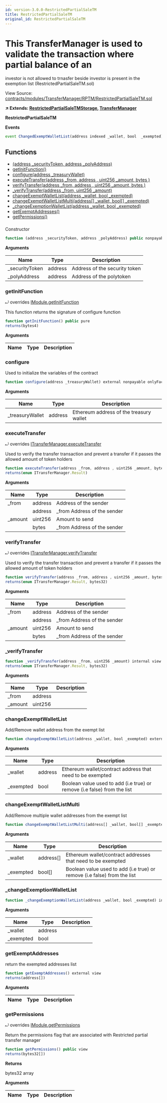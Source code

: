 ```yaml
---
id: version-3.0.0-RestrictedPartialSaleTM
title: RestrictedPartialSaleTM
original_id: RestrictedPartialSaleTM
---
```


# This TransferManager is used to validate the transaction where partial balance of an 
investor is not allowed to trnasfer beside investor is present in the exemption list (RestrictedPartialSaleTM.sol)

View Source: [contracts/modules/TransferManager/RPTM/RestrictedPartialSaleTM.sol](../../contracts/modules/TransferManager/RPTM/RestrictedPartialSaleTM.sol)

**↗ Extends: [RestrictedPartialSaleTMStorage](RestrictedPartialSaleTMStorage.md), [TransferManager](TransferManager.md)**

**RestrictedPartialSaleTM**

**Events**

```js
event ChangedExemptWalletList(address indexed _wallet, bool  _exempted);
```

## Functions

- [(address _securityToken, address _polyAddress)](#)
- [getInitFunction()](#getinitfunction)
- [configure(address _treasuryWallet)](#configure)
- [executeTransfer(address _from, address , uint256 _amount, bytes )](#executetransfer)
- [verifyTransfer(address _from, address , uint256 _amount, bytes )](#verifytransfer)
- [_verifyTransfer(address _from, uint256 _amount)](#_verifytransfer)
- [changeExemptWalletList(address _wallet, bool _exempted)](#changeexemptwalletlist)
- [changeExemptWalletListMulti(address[] _wallet, bool[] _exempted)](#changeexemptwalletlistmulti)
- [_changeExemptionWalletList(address _wallet, bool _exempted)](#_changeexemptionwalletlist)
- [getExemptAddresses()](#getexemptaddresses)
- [getPermissions()](#getpermissions)

### 

Constructor

```js
function (address _securityToken, address _polyAddress) public nonpayable Module 
```

**Arguments**

| Name        | Type           | Description  |
| ------------- |------------- | -----|
| _securityToken | address | Address of the security token | 
| _polyAddress | address | Address of the polytoken | 

### getInitFunction

⤾ overrides [IModule.getInitFunction](IModule.md#getinitfunction)

This function returns the signature of configure function

```js
function getInitFunction() public pure
returns(bytes4)
```

**Arguments**

| Name        | Type           | Description  |
| ------------- |------------- | -----|

### configure

Used to initialize the variables of the contract

```js
function configure(address _treasuryWallet) external nonpayable onlyFactory 
```

**Arguments**

| Name        | Type           | Description  |
| ------------- |------------- | -----|
| _treasuryWallet | address | Ethereum address of the treasury wallet | 

### executeTransfer

⤾ overrides [ITransferManager.executeTransfer](ITransferManager.md#executetransfer)

Used to verify the transfer transaction and prevent a transfer if it passes the allowed amount of token holders

```js
function executeTransfer(address _from, address , uint256 _amount, bytes ) external nonpayable
returns(enum ITransferManager.Result)
```

**Arguments**

| Name        | Type           | Description  |
| ------------- |------------- | -----|
| _from | address | Address of the sender | 
|  | address | _from Address of the sender | 
| _amount | uint256 | Amount to send | 
|  | bytes | _from Address of the sender | 

### verifyTransfer

⤾ overrides [ITransferManager.verifyTransfer](ITransferManager.md#verifytransfer)

Used to verify the transfer transaction and prevent a transfer if it passes the allowed amount of token holders

```js
function verifyTransfer(address _from, address , uint256 _amount, bytes ) external view
returns(enum ITransferManager.Result, bytes32)
```

**Arguments**

| Name        | Type           | Description  |
| ------------- |------------- | -----|
| _from | address | Address of the sender | 
|  | address | _from Address of the sender | 
| _amount | uint256 | Amount to send | 
|  | bytes | _from Address of the sender | 

### _verifyTransfer

```js
function _verifyTransfer(address _from, uint256 _amount) internal view
returns(enum ITransferManager.Result, bytes32)
```

**Arguments**

| Name        | Type           | Description  |
| ------------- |------------- | -----|
| _from | address |  | 
| _amount | uint256 |  | 

### changeExemptWalletList

Add/Remove wallet address from the exempt list

```js
function changeExemptWalletList(address _wallet, bool _exempted) external nonpayable withPerm 
```

**Arguments**

| Name        | Type           | Description  |
| ------------- |------------- | -----|
| _wallet | address | Ethereum wallet/contract address that need to be exempted | 
| _exempted | bool | Boolean value used to add (i.e true) or remove (i.e false) from the list | 

### changeExemptWalletListMulti

Add/Remove multiple wallet addresses from the exempt list

```js
function changeExemptWalletListMulti(address[] _wallet, bool[] _exempted) public nonpayable withPerm 
```

**Arguments**

| Name        | Type           | Description  |
| ------------- |------------- | -----|
| _wallet | address[] | Ethereum wallet/contract addresses that need to be exempted | 
| _exempted | bool[] | Boolean value used to add (i.e true) or remove (i.e false) from the list | 

### _changeExemptionWalletList

```js
function _changeExemptionWalletList(address _wallet, bool _exempted) internal nonpayable
```

**Arguments**

| Name        | Type           | Description  |
| ------------- |------------- | -----|
| _wallet | address |  | 
| _exempted | bool |  | 

### getExemptAddresses

return the exempted addresses list

```js
function getExemptAddresses() external view
returns(address[])
```

**Arguments**

| Name        | Type           | Description  |
| ------------- |------------- | -----|

### getPermissions

⤾ overrides [IModule.getPermissions](IModule.md#getpermissions)

Return the permissions flag that are associated with Restricted partial transfer manager

```js
function getPermissions() public view
returns(bytes32[])
```

**Returns**

bytes32 array

**Arguments**

| Name        | Type           | Description  |
| ------------- |------------- | -----|

